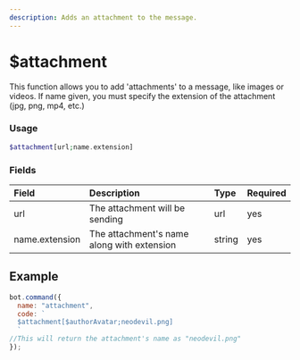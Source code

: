 ```yaml
---
description: Adds an attachment to the message.
---
```


# $attachment

This function allows you to add 'attachments' to a message, like images or videos. If name given, you must specify the extension of the attachment (jpg, png, mp4, etc.)

### Usage

```php
$attachment[url;name.extension]
```

### Fields

| Field | Description | Type | Required |
| :--- | :--- | :--- | :--- |
| url | The attachment will be sending | url | yes |
| name.extension | The attachment's name along with extension | string | yes |

## Example

```javascript
bot.command({
  name: "attachment",
  code: `
  $attachment[$authorAvatar;neodevil.png]
  `
//This will return the attachment's name as "neodevil.png"
});
```

